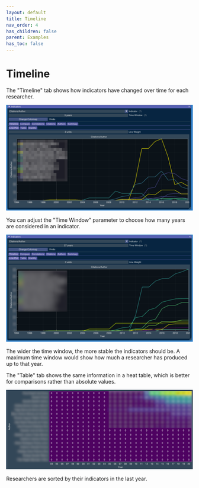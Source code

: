 ```yaml
---
layout: default
title: Timeline
nav_order: 4
has_children: false
parent: Examples
has_toc: false
---
```

# Timeline

The "Timeline" tab shows how indicators have changed over time for each researcher.

![](../images/indicators_window.png)

You can adjust the "Time Window" parameter to choose how many years are considered in an indicator. 

![](../images/timeline_tab.png)

The wider the time window, the more stable the indicators should be. A maximum time window would show how much a researcher has produced up to that year.

The "Table" tab shows the same information in a heat table, which is better for comparisons rather than absolute values.

![](../images/table_tab.png)

Researchers are sorted by their indicators in the last year.




<!-- Generated with mdsplit: https://github.com/alandefreitas/mdsplit -->
